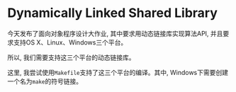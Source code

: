 # Dynamically Linked Shared Library

今天发布了面向对象程序设计大作业, 其中要求用动态链接库实现算法API, 并且要求支持OS X、Linux、Windows三个平台。

所以, 我们需要支持这三个平台的动态链接库。

这里, 我尝试使用`Makefile`支持了这三个平台的编译。其中, Windows下需要创建一个名为`make`的符号链接。